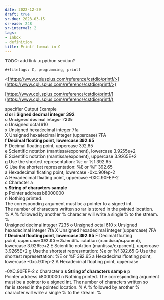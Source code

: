 ```yaml
---
date: 2022-12-29
draft: true
sr-due: 2023-03-15
sr-ease: 248
sr-interval: 2
tags:
- inbox
- definition
title: Printf format in C
---
```

   
TODO: add link to python section?   
```{=org}
#+filetags: C, programming, printf
```
   
<[https://www.cplusplus.com/reference/cstdio/printf/>](https://www.cplusplus.com/reference/cstdio/printf/>)   
   
[https://www.cplusplus.com/reference/cstdio/printf/](https://www.cplusplus.com/reference/cstdio/printf/)   
   
specifier	Output	Example   
**d or i	Signed decimal integer	392**   
u	Unsigned decimal integer	7235   
o	Unsigned octal	610   
x	Unsigned hexadecimal integer	7fa   
X	Unsigned hexadecimal integer (uppercase)	7FA   
**f	Decimal floating point, lowercase	392.65**   
F	Decimal floating point, uppercase	392.65   
e	Scientific notation (mantissa/exponent), lowercase	3.9265e+2   
E	Scientific notation (mantissa/exponent), uppercase	3.9265E+2   
g	Use the shortest representation: %e or %f	392.65   
G	Use the shortest representation: %E or %F	392.65   
a	Hexadecimal floating point, lowercase	-0xc.90fep-2   
A	Hexadecimal floating point, uppercase	-0XC.90FEP-2   
c	Character	a   
**s	String of characters	sample**   
p	Pointer address	b8000000   
n	Nothing printed.   
The corresponding argument must be a pointer to a signed int.   
The number of characters written so far is stored in the pointed location.   
%	A % followed by another % character will write a single % to the stream.	%   
Unsigned decimal integer 7235 o Unsigned octal 610 x Unsigned   
hexadecimal integer 7fa X Unsigned hexadecimal integer (uppercase) 7FA   
****f Decimal floating point, lowercase 392.65**** F Decimal floating   
point, uppercase 392.65 e Scientific notation (mantissa/exponent),   
lowercase 3.9265e+2 E Scientific notation (mantissa/exponent), uppercase   
3.9265E+2 g Use the shortest representation: %e or %f 392.65 G Use the   
shortest representation: %E or %F 392.65 a Hexadecimal floating point,   
lowercase -0xc.90fep-2 A Hexadecimal floating point, uppercase   
   
-0XC.90FEP-2 c Character a ****s String of characters sample**** p   
Pointer address b8000000 n Nothing printed. The corresponding argument   
must be a pointer to a signed int. The number of characters written so   
far is stored in the pointed location. % A % followed by another %   
character will write a single % to the stream. %